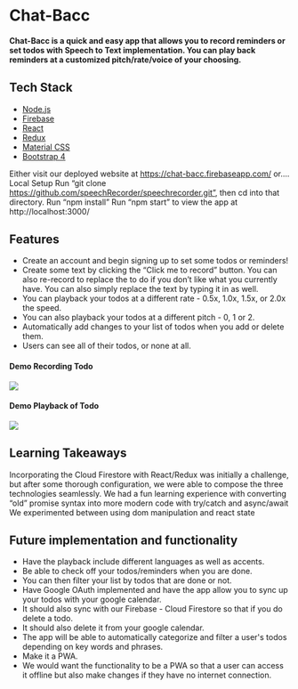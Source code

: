 # Chat-Bacc

#### Chat-Bacc is a quick and easy app that allows you to record reminders or set todos with Speech to Text implementation. You can play back reminders at a customized pitch/rate/voice of your choosing.

## Tech Stack
- [Node.js](https://nodejs.org/en/)
- [Firebase](https://firebase.google.com/)
- [React](https://facebook.github.io/react/)
- [Redux](https://redux.js.org/)
- [Material CSS](https://materializecss.com/)
- [Bootstrap 4](https://getbootstrap.com/)

Either visit our deployed website at https://chat-bacc.firebaseapp.com/ or….
Local Setup
Run “git clone https://github.com/speechRecorder/speechrecorder.git”, then cd into that directory.
Run “npm install”
Run “npm start” to view the app at http://localhost:3000/

## Features

- Create an account and begin signing up to set some todos or reminders!
- Create some text by clicking the “Click me to record” button. You can also re-record to replace the to do if you don’t like what you currently have. You can also simply replace the text by typing it in as well.
- You can playback your todos at a different rate - 0.5x, 1.0x, 1.5x, or 2.0x the speed.
- You can also playback your todos at a different pitch - 0, 1 or 2.
- Automatically add changes to your list of todos when you add or delete them.
- Users can see all of their todos, or none at all.

#### Demo Recording Todo
![](DEMO_record.gif)
#### Demo Playback of Todo
![](DEMO_playback.gif)

## Learning Takeaways

Incorporating the Cloud Firestore with React/Redux was initially a challenge, but after some thorough configuration, we were able to compose the three technologies seamlessly.
We had a fun learning experience with converting “old” promise syntax into more modern code with try/catch and async/await
We experimented between using dom manipulation and react state

## Future implementation and functionality
- Have the playback include different languages as well as accents.
- Be able to check off your todos/reminders when you are done.
- You can then filter your list by todos that are done or not.
- Have Google OAuth implemented and have the app allow you to sync up your todos with your google calendar.
- It should also sync with our Firebase - Cloud Firestore so that if you do delete a todo.
- It should also delete it from your google calendar.
- The app will be able to automatically categorize and filter a user's todos depending on key words and phrases.
- Make it a PWA. 
- We would want the functionality to be a PWA so that a user can access it offline but also make changes if they have no internet connection.
